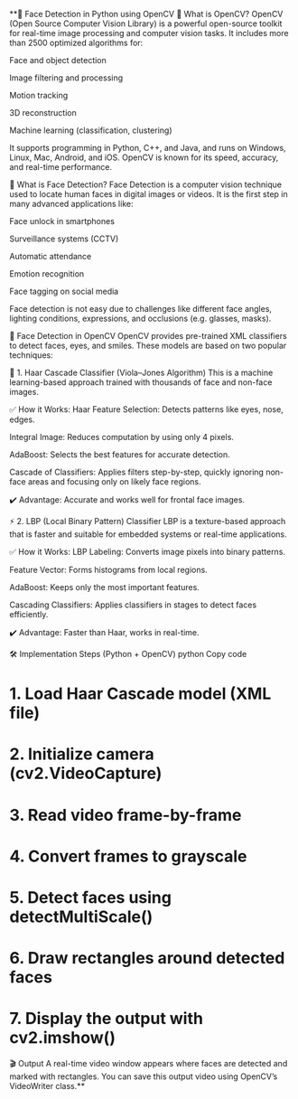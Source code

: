 **🧠 Face Detection in Python using OpenCV
🔷 What is OpenCV?
OpenCV (Open Source Computer Vision Library) is a powerful open-source toolkit for real-time image processing and computer vision tasks. It includes more than 2500 optimized algorithms for:

Face and object detection

Image filtering and processing

Motion tracking

3D reconstruction

Machine learning (classification, clustering)

It supports programming in Python, C++, and Java, and runs on Windows, Linux, Mac, Android, and iOS. OpenCV is known for its speed, accuracy, and real-time performance.

🎯 What is Face Detection?
Face Detection is a computer vision technique used to locate human faces in digital images or videos. It is the first step in many advanced applications like:

Face unlock in smartphones

Surveillance systems (CCTV)

Automatic attendance

Emotion recognition

Face tagging on social media

Face detection is not easy due to challenges like different face angles, lighting conditions, expressions, and occlusions (e.g. glasses, masks).

🧰 Face Detection in OpenCV
OpenCV provides pre-trained XML classifiers to detect faces, eyes, and smiles. These models are based on two popular techniques:

🧪 1. Haar Cascade Classifier (Viola–Jones Algorithm)
This is a machine learning-based approach trained with thousands of face and non-face images.

✅ How it Works:
Haar Feature Selection: Detects patterns like eyes, nose, edges.

Integral Image: Reduces computation by using only 4 pixels.

AdaBoost: Selects the best features for accurate detection.

Cascade of Classifiers: Applies filters step-by-step, quickly ignoring non-face areas and focusing only on likely face regions.

✔️ Advantage: Accurate and works well for frontal face images.

⚡ 2. LBP (Local Binary Pattern) Classifier
LBP is a texture-based approach that is faster and suitable for embedded systems or real-time applications.

✅ How it Works:
LBP Labeling: Converts image pixels into binary patterns.

Feature Vector: Forms histograms from local regions.

AdaBoost: Keeps only the most important features.

Cascading Classifiers: Applies classifiers in stages to detect faces efficiently.

✔️ Advantage: Faster than Haar, works in real-time.

🛠️ Implementation Steps (Python + OpenCV)
python
Copy code
# 1. Load Haar Cascade model (XML file)
# 2. Initialize camera (cv2.VideoCapture)
# 3. Read video frame-by-frame
# 4. Convert frames to grayscale
# 5. Detect faces using detectMultiScale()
# 6. Draw rectangles around detected faces
# 7. Display the output with cv2.imshow()
🎬 Output
A real-time video window appears where faces are detected and marked with rectangles. You can save this output video using OpenCV’s VideoWriter class.**
